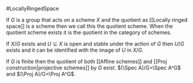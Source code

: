 #LocallyRingedSpace

If $G$ is a group that acts on a scheme $X$ and the quotient as [[Locally ringed space]] is a scheme then we call this the quotient scheme.
When the quotient scheme exists it is the quotient in the category of schemes.

If $X/G$ exists and $U\subseteq X$ is open and stable under the action of $G$ then $U/G$ exists and it can be identified with the image of $U$ in $X/G$.

If $G$ is finite then the quotient of both [[Affine schemes]] and [[Proj construction|projective schemes]] by $G$ exist.
$(\Spec A)/G=\Spec A^G$ and $(\Proj A)/G=\Proj A^G$.